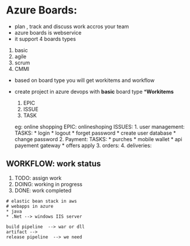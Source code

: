 
# Azure Boards:
* plan , track and discuss work accros your team 
* azure boards is webservice 
* it support 4 boards types
1. basic
2. agile
3. scrum
4. CMMI 
* based on board type you will get workitems and workflow
* create project in azure devops with __basic__ board type 
  *__Workitems__
    1. EPIC 
    2. ISSUE
    3. TASK


  eg: online shopping 
     EPIC: onlineshoping
       ISSUES: 
          1. user management:
              TASKS:
                * login
                * logout
                * forget password
                * create user database 
                * change password
          2. Payment:
             TASKS:
                * purches
                * mobile wallet
                * api payement gateway
                * offers apply
          3. orders:
          4. deliveries:
 ## WORKFLOW: work status
   1. TODO: assign work
   2. DOING: working in  progress
   3. DONE: work completed


```
# elastic bean stack in aws
# webapps in azure 
* java 
* .Net --> windows IIS server 

build pipeline  --> war or dll 
artifact --> 
release pipeline  --> we need 
```
